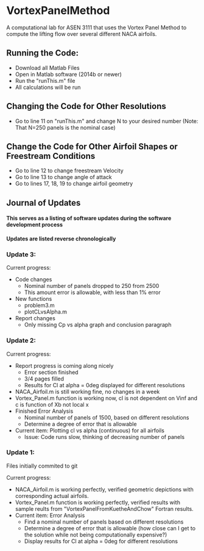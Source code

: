 # VortexPanelMethod
A computational lab for ASEN 3111 that uses the Vortex Panel Method to compute the lifting flow over several different NACA airfoils. 

## Running the Code:
* Download all Matlab Files
* Open in Matlab software (2014b or newer)
* Run the "runThis.m" file
* All calculations will be run

## Changing the Code for Other Resolutions
* Go to line 11 on "runThis.m" and change N to your desired number (Note: That N=250 panels is the nominal case)

## Change the Code for Other Airfoil Shapes or Freestream Conditions
* Go to line 12 to change freestream Velocity
* Go to line 13 to change angle of attack
* Go to lines 17, 18, 19 to change airfoil geometry



## Journal of Updates
#### This serves as a listing of software updates during the software development process
#### Updates are listed reverse chronologically



### Update 3:
Current progress: 
* Code changes
  * Nominal number of panels dropped to 250 from 2500
  * This amount error is allowable, with less than 1% error
* New functions
  * problem3.m
  * plotCLvsAlpha.m
* Report changes
  * Only missing Cp vs alpha graph and conclusion paragraph


### Update 2:
Current progress: 
* Report progress is coming along nicely
  * Error section finished
  * 3/4 pages filled
  * Results for Cl at alpha = 0deg displayed for different resolutions
* NACA_Airfoil.m is still working fine, no changes in a week
* Vortex_Panel.m function is working now, cl is not dependent on Vinf and c is function of Xb not local x
* Finished Error Analysis
  * Nominal number of panels of 1500, based on different resolutions
  * Determine a degree of error that is allowable
* Current item: Plotting cl vs alpha (continuous) for all airfoils
  * Issue: Code runs slow, thinking of decreasing number of panels


### Update 1:
Files initially commited to git

Current progress: 
* NACA_Airfoil.m is working perfectly, verified geometric depictions with corresponding actual airfoils.
* Vortex_Panel.m function is working perfectly, verified results with sample reults from "VortexPanelFromKuetheAndChow" Fortran results.
* Current item: Error Analysis
  * Find a nominal number of panels based on different resolutions
  * Determine a degree of error that is allowable (how close can I get to the solution while not being computationally expensive?)
  * Display results for Cl at alpha = 0deg for different resolutions
